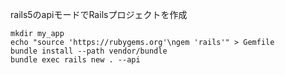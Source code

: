rails5のapiモードでRailsプロジェクトを作成
```
mkdir my_app
echo "source 'https://rubygems.org'\ngem 'rails'" > Gemfile
bundle install --path vendor/bundle
bundle exec rails new . --api
```
